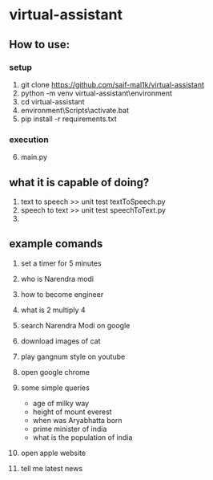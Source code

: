 # virtual-assistant

## How to use:

### setup

1. git clone https://github.com/saif-mal1k/virtual-assistant
2. python -m venv virtual-assistant\environment
3. cd virtual-assistant
4. environment\Scripts\activate.bat
5. pip install -r requirements.txt

### execution

6. main.py


## what it is capable of doing?

1. text to speech >> unit test textToSpeech.py
2. speech to text >> unit test speechToText.py
3. 




## example comands

1. set a timer for 5 minutes
2. who is Narendra modi
3. how to become engineer
4. what is 2 multiply 4
5. search Narendra Modi on google
6. download images of cat
7. play gangnum style on youtube
8. open google chrome

9. some simple queries
    - age of milky way
    - height of mount everest
    - when was Aryabhatta born
    - prime minister of india
    - what is the population of india

10. open apple website
11. tell me latest news


